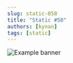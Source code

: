 ```yaml
---
slug: static-058
title: "Static #58"
authors: [kynan]
tags: [static]
---
```


![Example banner](/img/stories/static/058.PNG)
